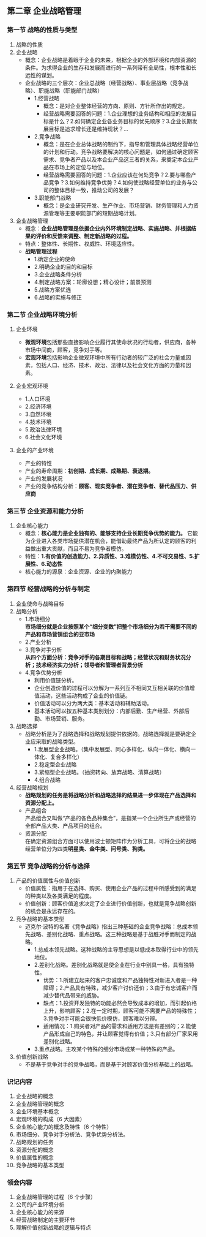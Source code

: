 ## 第二章 企业战略管理

### 第一节 战略的性质与类型

1. 战略的性质
2. 企业战略
   - 概念：企业战略是着眼于企业的未来，根据企业的外部环境和内部资源的条件。为求得企业的生存和发展而进行的一系列带有全局性，根本性和长远性的谋划。
   - 企业战略的三个层次：企业总战略（经营战略）、事业层战略（竞争战略）、职能战略（职能部门战略）
     - 1.经营战略
       - 概念：是对企业整体经营的方向、原则、方针所作出的规定。
       - 经营战略需要回答的问题：1.企业理想的业务结构和相应的发展目标是什么？2.如何确定企业各业务目标的优先顺序？3.企业长期发展目标是追求增长还是维持现状？...
     - 2.竞争战略
       - 概念：是在企业总体战略的制约下，指导和管理具体战略经营单位的计划和行动。竞争战略要解决的核心问题是，如何通过确定顾客需求、竞争者产品以及本企业产品这三者的关系，来奠定本企业产品在市场上的定位与地位。
       - 经营战略需要回答的问题：1.企业应该在何处竞争？2.要与哪些产品竞争？3.如何维持竞争优势？4.如何使战略经营单位的业务与公司的整体目标一致，推动公司的发展？
     - 3.职能部门战略
       - 概念：是企业研究开发、生产作业、市场营销、财务管理和人力资源管理等主要职能部门的短期战略计划。
3. 企业战略管理
   - 概念：**企业战略管理是依据企业内外环境制定战略、实施战略、并根据结果的评价和反馈来调整、制定新战略的过程。**
   - 特点：整体性、长期性、权威性、环境适应性。
   - **战略管理过程**
     - 1.确定企业的使命
     - 2.明确企业的目的和目标
     - 3.企业战略条件分析
     - 4.制定战略方案：轮廓设想；精心设计；前景预测
     - 5.战略方案优选
     - 6.战略的实施与修正

### 第二节 企业战略环境分析

1. 企业环境
   - **微观环境**包括那些直接影响企业履行其使命状况的行动者，供应商，各种市场中间商，顾客，竞争对手等。
   - **宏观环境**包括影响企业微观环境中所有行动者的较广泛的社会力量或因素，包括人口、经济、技术、政治、法律以及社会文化方面的力量和因素。
2. 企业宏观环境

   - 1.人口环境
   - 2.经济环境
   - 3.自然环境
   - 4.技术环境
   - 5.政治法律环境
   - 6.社会文化环境

3. 企业的产业环境
   - 产业的特性
   - 产业的寿命周期：**初创期、成长期、成熟期、衰退期。**
   - 产业的发展状况
   - 产业的竞争结构分析：**顾客、现实竞争者、潜在竞争者、替代品压力、供应商**

### 第三节 企业资源和能力分析

1. 企业核心能力
   - 概念：**核心能力是企业独有的、能够支持企业长期竞争优势的能力。** 它能为企业进入各类市场提供潜在机会，能借助最终产品为所认定的顾客的利益做出重大贡献，而且不易为竞争者模仿。
   - 特性：**1.有价值的创造能力、2.异质性、3.难模仿性、4.不可交易性、5.扩展性、6.动态性**
   - 核心能力的源泉：企业资源、企业的内聚能力

### 第四节 经营战略的分析与制定

1. 企业使命与战略目标
2. 战略分析
   - 1.市场细分  
      **市场细分就是企业按照某个“细分变数”把整个市场细分为若干需要不同的产品和市场营销组合的亚市场**
   - 2.产业分析
   - 3.竞争对手分析  
      **从四个方面分析：竞争对手的各期目标和战略；经营状况和财务状况分析；技术经济实力分析；领导者和管理者背景分析**
   - 4.竞争优势分析
     - 利用价值链分析。
     - 企业创造价值的过程可以分解为一系列互不相同又互相关联的价值增值活动，这些活动构成了企业的价值链。
     - 价值活动可以分为两大类：基本活动和辅助活动。
     - 基本活动可以按五种基本类别划分：内部后勤、生产经营、外部后勤、市场营销、服务。
3. 战略选择
   - 战略分析是为了战略选择和战略规划提供依据的。战略选择就是要确定企业应采取的战略类型。
     - 1.发展型企业战略。（集中发展型、同心多样化、纵向一体化、横向一体化、复合多样化）
     - 2.稳定型企业战略
     - 3.紧缩型企业战略。（抽资转向、放弃战略、清算战略）
     - 4.组合战略
4. 经营战略规划
   - **战略规划的任务是将战略分析和战略选择的结果进一步体现在产品选择和资源分配上。**
   - 产品组合  
      产品组合又叫做“产品的各色品种集合”，是指某一个企业所生产或经营的全部产品大类、产品项目的组合。
   - 资源分配  
      在确定资源组合方面可以使用波士顿矩阵作为分析工具，可将企业的战略经营单位分为四类**明星类、金牛类、问号类、狗类。**

### 第五节 竞争战略的分析与选择

1. 产品的价值属性与价值创新
   - 价值属性：指用于在选择、购买、使用企业产品的过程中所感受到的满足的种类以及各类满足的程度。
   - 价值创新：顾客价值追求决定了企业进行价值创新，也就是竞争战略创新的机会是永远存在的。
2. 竞争战略的基本类型
   - 迈克尔·波特的名著《竞争战略》指出三种基础的企业竞争战略：总成本领先战略、差别化战略、重点战略。这三种战略是基于战胜对手而制定的战略。
     - 1.总成本领先战略。这种战略的主导思想是以低成本取得行业中的领先地位。
     - 2.差别化战略。差别化战略就是使企业在行业中别具一格，具有独特性。
       - 优势：1.所建立起来的客户忠诚度和产品独特性对新进入者是一种障碍；2.产品具有特殊，减少客户讨价还价；3.由于有忠诚客户而减少替代品带来的威胁。
       - 缺点：1.投资开发独特的功能必然会导致成本的增加，而引起价格上升，影响顾客；2.在一定时期，顾客可能不需要产品的特殊性；3.竞争对手可能会很快低价模仿，顾客难以分辨。
       - 适用情况：1.购买者对产品的需求和适用方法是有差别的；2.能使产品形成自己的特色，并让顾客觉得有价值；3.只有部分厂家采用差别化战略。
     - 3.重点战略。主攻某个特殊的细分市场或某一种特殊的产品。
3. 价值创新战略
   - 不是基于竞争对手的竞争战略，而是基于对顾客价值分析基础上的战略。

### 识记内容

1. 企业战略的概念
2. 企业战略管理的概念
3. 企业环境基本概念
4. 宏观环境的构成（6 大因素）
5. 企业核心能力的概念及特性（6 个特性）
6. 市场细分、竞争对手分析法、竞争优势分析法。
7. 战略规划的任务
8. 资源分配的概念
9. 价值属性的概念
10. 竞争战略的基本类型

### 领会内容

1. 企业战略管理的过程（6 个步骤）
2. 公司的产业环境分析
3. 企业核心能力的来源
4. 经营战略制定的主要环节
5. 理解价值创新战略的逻辑与特点
